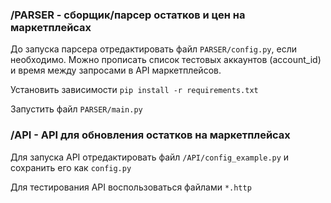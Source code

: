 ### **/PARSER - сборщик/парсер остатков и цен на маркетплейсах**

До запуска парсера отредактировать файл `PARSER/config.py`, если необходимо.
Можно прописать список тестовых аккаунтов (account_id) и время между запросами в API маркетплейсов.

Установить зависимости `pip install -r requirements.txt`

Запустить файл `PARSER/main.py`

### **/API - API для обновления остатков на маркетплейсах**

Для запуска API отредактировать файл
`/API/config_example.py` и сохранить его как `config.py`

Для тестирования API воспользоваться файлами `*.http`
